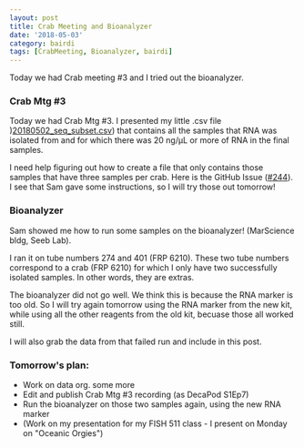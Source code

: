 ```yaml
---
layout: post
title: Crab Meeting and Bioanalyzer
date: '2018-05-03'
category: bairdi
tags: [CrabMeeting, Bioanalyzer, bairdi]
---
```

Today we had Crab meeting #3 and I tried out the bioanalyzer. 

### Crab Mtg #3

Today we had Crab Mtg #3. I presented my little .csv file )[20180502_seq_subset.csv](https://github.com/RobertsLab/project-crab/blob/master/data/20180502_seq_subset.csv)) that contains all the samples that RNA was isolated from and for which there was 20 ng/µL or more of RNA in the final samples.

I need help figuring out how to create a file that only contains those samples that have three samples per crab. Here is the GitHub Issue ([#244](https://github.com/RobertsLab/resources/issues/244)). I see that Sam gave some instructions, so I will try those out tomorrow!


### Bioanalyzer

Sam showed me how to run some samples on the bioanalyzer! (MarScience bldg, Seeb Lab).

I ran it on tube numbers 274 and 401 (FRP 6210). These two tube numbers correspond to a crab (FRP 6210) for which I only have two successfully isolated samples. In other words, they are extras. 

The bioanalyzer did not go well. We think this is because the RNA marker is too old. So I will try again tomorrow using the RNA marker from the new kit, while using all the other reagents from the old kit, becuase those all worked still.

I will also grab the data from that failed run and include in this post.

### Tomorrow's plan:

- Work on data org. some more
- Edit and publish Crab Mtg #3 recording (as DecaPod S1Ep7)
- Run the bioanalyzer on those two samples again, using the new RNA marker
- (Work on my presentation for my FISH 511 class - I present on Monday on "Oceanic Orgies")

